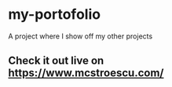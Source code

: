 # my-portofolio
A project where I show off my other projects
<br/>

## Check it out live on <https://www.mcstroescu.com/>


